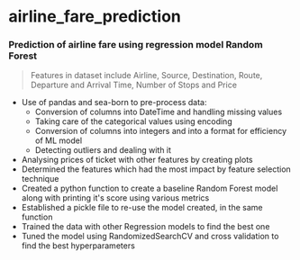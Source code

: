 # airline_fare_prediction
### Prediction of airline fare using regression model Random Forest 
> Features in dataset include Airline, Source, Destination, Route, Departure and Arrival Time, Number of Stops and Price
* Use of pandas and sea-born to pre-process data:
  * Conversion of columns into DateTime and handling missing values
  * Taking care of the categorical values using encoding
  * Conversion of columns into integers and into a format for efficiency of ML model
  * Detecting outliers and dealing with it
* Analysing prices of ticket with other features by creating plots
* Determined the features which had the most impact by feature selection technique
* Created a python function to create a baseline Random Forest model along with printing it's score using various metrics
* Established a pickle file to re-use the model created, in the same function
* Trained the data with other Regression models to find the best one
* Tuned the model using RandomizedSearchCV and cross validation to find the best hyperparameters
